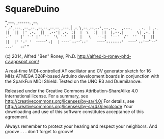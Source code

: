 SquareDuino
===========

",---.                                       ,------.          ,--.                
'   .-'  ,---. ,--.,--. ,--,--.,--.--. ,---. |  .-.  \ ,--.,--.`--',--,--,  ,---.  
 `.  `-. | .-. ||  ||  |' ,-.  ||  .--'| .-. :|  |  \  :|  ||  |,--.|      \| .-. | 
 .-'    |' '-' |'  ''  '\ '-'  ||  |   \   --.|  '--'  /'  ''  '|  ||  ||  |' '-' ' 
 `-----'  `-|  | `----'  `--`--'`--'    `----'`-------'  `----' `--'`--''--' `---'  
            `--'
"

(c) 2014, Alfred "Ben" Roney, Ph.D.
http://alfred-b-roney-phd-cv.appspot.com/

A real-time MIDI-controlled AF oscillator and CV generator sketch for
16 MHz ATMEGA 328P-based Arduino development boards in conjunction with
the SparkFun MIDI Shield. Tested on the UNO R3 and Duemilanove.
 
Released under the Creative Commons Attribution-ShareAlike 4.0 International
license. For a summary, see http://creativecommons.org/licenses/by-sa/4.0/
For details, see http://creativecommons.org/licenses/by-sa/4.0/legalcode
Your downloading and use of this software constitutes acceptance of this
agreement.

Always remember to protect your hearing and respect your neighbors.
And groove . . . don't forget to groove!
